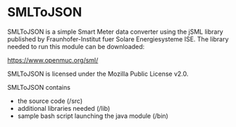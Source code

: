 # SMLToJSON

SMLToJSON is a simple Smart Meter data converter using the jSML library published by Fraunhofer-Institut fuer Solare Energiesysteme ISE. The library needed to run this module can be downloaded:

https://www.openmuc.org/sml/

SMLToJSON is licensed under the Mozilla Public License v2.0.

SMLToJSON contains

- the source code (/src)
- additional libraries needed (/lib)
- sample bash script launching the java module (/bin)
